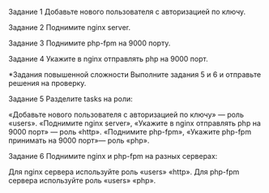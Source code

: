 Задание 1
Добавьте нового пользователя с авторизацией по ключу.

Задание 2
Поднимите nginx server.

Задание 3
Поднимите php-fpm на 9000 порту.

Задание 4
Укажите в nginx отправлять php на 9000 порт.

*Задания повышенной сложности
Выполните задания 5 и 6 и отправьте решения на проверку.

Задание 5
Разделите tasks на роли:

«Добавьте нового пользователя с авторизацией по ключу» — роль «users».
«Поднимите nginx server», «Укажите в nginx отправлять php на 9000 порт» — роль «http».
«Поднимите php-fpm», «Укажите php-fpm принимать на 9000 порт»— роль «php».

Задание 6
Поднимите nginx и php-fpm на разных серверах:

Для nginx сервера используйте роль «users» «http».
Для php-fpm сервера используйте роль «users» «php».
